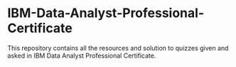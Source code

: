 # IBM-Data-Analyst-Professional-Certificate
This repository contains all the resources and solution to quizzes given and asked in IBM Data Analyst Professional Certificate.
